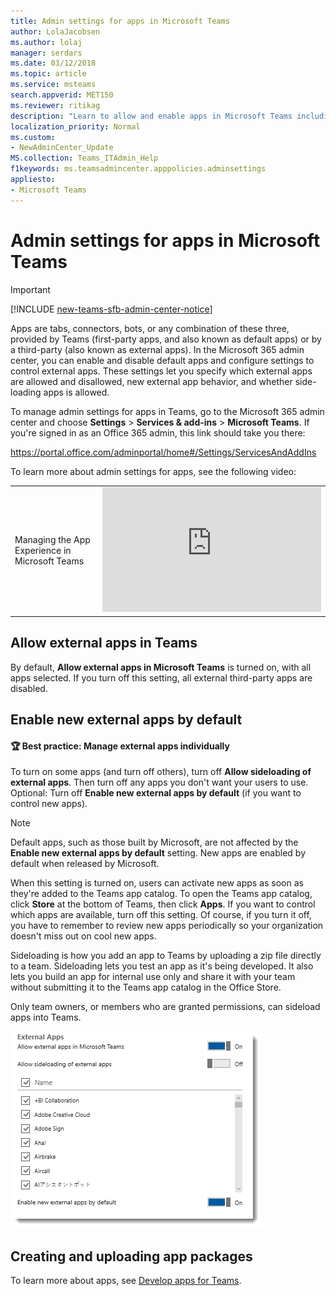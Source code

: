 ```yaml
---
title: Admin settings for apps in Microsoft Teams
author: LolaJacobsen
ms.author: lolaj
manager: serdars
ms.date: 03/12/2018
ms.topic: article
ms.service: msteams
search.appverid: MET150
ms.reviewer: ritikag 
description: "Learn to allow and enable apps in Microsoft Teams including side-loading of external apps."
localization_priority: Normal
ms.custom:
- NewAdminCenter_Update
MS.collection: Teams_ITAdmin_Help
f1keywords: ms.teamsadmincenter.apppolicies.adminsettings
appliesto: 
- Microsoft Teams
---
```


Admin settings for apps in Microsoft Teams
==========================================
> [!IMPORTANT]
> [!INCLUDE [new-teams-sfb-admin-center-notice](includes/new-teams-sfb-admin-center-notice.md)]

Apps are tabs, connectors, bots, or any combination of these three, provided by Teams (first-party apps, and also known as default apps) or by a third-party (also known as external apps). In the Microsoft 365 admin center, you can enable and disable default apps and configure settings to control external apps. These settings let you specify which external apps are allowed and disallowed, new external app behavior, and whether side-loading apps is allowed.

 To manage admin settings for apps in Teams, go to the Microsoft 365 admin center and choose **Settings** > **Services & add-ins** > **Microsoft Teams**. If you're signed in as an Office 365 admin, this link should take you there:

https://portal.office.com/adminportal/home#/Settings/ServicesAndAddIns 

To learn more about admin settings for apps, see the following video: 
 
|  |  |
|---------|---------|
| Managing the App Experience in Microsoft Teams   | <iframe width="350" height="200" src="https://www.youtube.com/embed/CHnpw1O7EgM" frameborder="0" allowfullscreen></iframe>     | 

## Allow external apps in Teams

By default, **Allow external apps in Microsoft Teams** is turned on, with all apps selected.  If you turn off this setting, all external third-party apps are disabled. 

## Enable new external apps by default

#### :trophy: Best practice: Manage external apps individually 
 
To turn on some apps (and turn off others), turn off **Allow sideloading of external apps**. Then turn off any apps you don't want your users to use. Optional: Turn off **Enable new external apps by default** (if you want to control new apps). 

> [!NOTE]
> Default apps, such as those built by Microsoft, are not affected by the **Enable new external apps by default** setting. New apps are enabled by default when released by Microsoft.

When this setting is turned on, users can activate new apps as soon as they're added to the Teams app catalog. To open the Teams app catalog, click **Store** at the bottom of Teams, then click **Apps**. If you want to control which apps are available, turn off this setting. Of course, if you turn it off, you have to remember to review new apps periodically so your organization doesn't miss out on cool new apps. 

Sideloading is how you add an app to Teams by uploading a zip file directly to a team. Sideloading lets you test an app as it's being developed. It also lets you build an app for internal use only and share it with your team without submitting it to the Teams app catalog in the Office Store. 

Only team owners, or members who are granted permissions, can sideload apps into Teams.  

![Screen shot of the expanded External Apps section.](media/teams-tenant-wide-settings-external-apps.png "Screen shot of the expanded External Apps section showing external apps")

## Creating and uploading app packages 

To learn more about apps, see [Develop apps for Teams](https://docs.microsoft.com/microsoftteams/platform/concepts/apps/apps-overview). 



